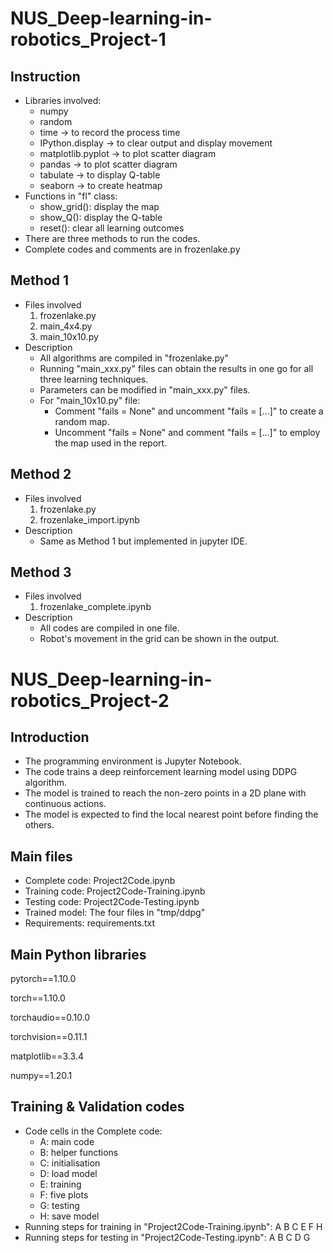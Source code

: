 # NUS_Deep-learning-in-robotics_Project-1

## Instruction

- Libraries involved:
    - numpy
    - random
    - time -> to record the process time
    - IPython.display -> to clear output and display movement
    - matplotlib.pyplot -> to plot scatter diagram
    - pandas -> to plot scatter diagram
    - tabulate -> to display Q-table
    - seaborn -> to create heatmap
- Functions in "fl" class:
    - show_grid(): display the map
    - show_Q(): display the Q-table
    - reset(): clear all learning outcomes
- There are three methods to run the codes.
- Complete codes and comments are in frozenlake.py

## Method 1
- Files involved
    1. frozenlake.py
    2. main_4x4.py
    3. main_10x10.py
- Description
    - All algorithms are compiled in "frozenlake.py"
    - Running "main_xxx.py" files can obtain the results in one go for all three learning techniques.
    - Parameters can be modified in "main_xxx.py" files.
    - For "main_10x10.py" file:
        - Comment "fails = None" and uncomment "fails = [...]" to create a random map.
        - Uncomment "fails = None" and comment "fails = [...]" to employ the map used in the report.
    
## Method 2
- Files involved
    1. frozenlake.py
    2. frozenlake_import.ipynb
- Description
    - Same as Method 1 but implemented in jupyter IDE. 
    
## Method 3
- Files involved
    1. frozenlake_complete.ipynb
- Description
    - All codes are compiled in one file.
    - Robot's movement in the grid can be shown in the output.

# NUS_Deep-learning-in-robotics_Project-2

## Introduction

- The programming environment is Jupyter Notebook.
- The code trains a deep reinforcement learning model using DDPG algorithm.
- The model is trained to reach the non-zero points in a 2D plane with continuous actions.
- The model is expected to find the local nearest point before finding the others.

## Main files

- Complete code: Project2Code.ipynb
- Training code: Project2Code-Training.ipynb
- Testing code:  Project2Code-Testing.ipynb
- Trained model: The four files in "tmp/ddpg"
- Requirements:   requirements.txt

## Main Python libraries

pytorch==1.10.0

torch==1.10.0

torchaudio==0.10.0

torchvision==0.11.1

matplotlib==3.3.4

numpy==1.20.1

## Training & Validation codes

- Code cells in the Complete code:
    - A: main code
    - B: helper functions
    - C: initialisation
    - D: load model
    - E: training
    - F: five plots
    - G: testing
    - H: save model
- Running steps for training in "Project2Code-Training.ipynb": A B C E F H 
- Running steps for testing in "Project2Code-Testing.ipynb":   A B C D G 
